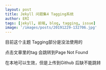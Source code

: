```yaml
---
layout: post
title: Jekyll 问题集4 Tagging系统
author: ERI
tags: [jekyll, 前端, blog, tagging, issue]
image: '/images/posts/20191229-132706.jpg'
---
```


目前这个主题 Tagging部分是没法使用的

点击文章里的tag 会跳转到Page Not Found

在本地可以生效，但是上传到Github 后缺不能跳转